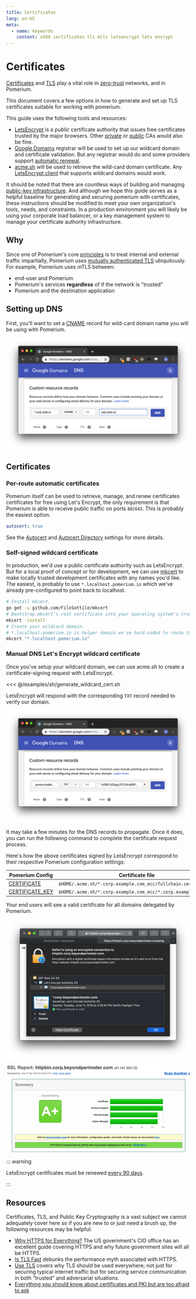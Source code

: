 ```yaml
---
title: Certificates
lang: en-US
meta:
  - name: keywords
    content: x509 certificates tls mtls letsencrypt lets encrypt
---
```


# Certificates

[Certificates](https://en.wikipedia.org/wiki/X.509) and [TLS](https://en.wikipedia.org/wiki/Transport_Layer_Security) play a vital role in [zero-trust][principles] networks, and in Pomerium.

This document covers a few options in how to generate and set up TLS certificates suitable for working with pomerium.

This guide uses the following tools and resources:

- [LetsEncrypt](https://letsencrypt.org/about/) is a _public_ certificate authority that issues free certificates trusted by the major browsers. Other [private](https://blog.cloudflare.com/how-to-build-your-own-public-key-infrastructure/) or [public](https://scotthelme.co.uk/are-ev-certificates-worth-the-paper-theyre-written-on/) CAs would also be fine.
- [Google Domains](https://domains.google.com/) registrar will be used to set up our wildcard domain and certificate validation. But any registrar would do and some providers support [automatic renewal](https://github.com/Neilpang/acme.sh/wiki/dnsapi).
- [acme.sh](https://github.com/Neilpang/acme.sh) will be used to retrieve the wild-card domain certificate. Any [LetsEncrypt client](https://letsencrypt.org/docs/client-options/) that supports wildcard domains would work.

It should be noted that there are countless ways of building and managing [public-key infrastructure](https://en.wikipedia.org/wiki/Public_key_infrastructure). And although we hope this guide serves as a helpful baseline for generating and securing pomerium with certificates, these instructions should be modified to meet your own organization's tools, needs, and constraints. In a production environment you will likely be using your corporate load balancer, or a key management system to manage your certificate authority infrastructure.

## Why

Since one of Pomerium's core [principles] is to treat internal and external traffic impartially, Pomerium uses [mutually authenticated TLS](https://en.wikipedia.org/wiki/Mutual_authentication) ubiquitously. For example, Pomerium uses mTLS between:

- end-user and Pomerium
- Pomerium's services **regardless** of if the network is "trusted"
- Pomerium and the destination application

## Setting up DNS

First, you'll want to set a [CNAME](https://en.wikipedia.org/wiki/CNAME_record) record for wild-card domain name you will be using with Pomerium.

![pomerium add a text entry to your dns records](./img/certificate-wildcard-domain.png)

## Certificates

### Per-route automatic certificates

Pomerium itself can be used to retrieve, manage, and renew certificates certificates for free using Let's Encrypt, the only requirement is that Pomerium is able to receive public traffic on ports `80`/`443`. This is probably the easiest option.

```yaml
autocert: true
```

See the [Autocert] and [Autocert Directory] settings for more details.

### Self-signed wildcard certificate

In production, we'd use a public certificate authority such as LetsEncrypt. But for a local proof of concept or for development, we can use [mkcert](https://mkcert.dev/) to make locally trusted development certificates with any names you'd like. The easiest, is probably to use `*.localhost.pomerium.io` which we've already pre-configured to point back to localhost.

```bash
# Install mkcert.
go get -u github.com/FiloSottile/mkcert
# Bootstrap mkcert's root certificate into your operating system's trust store.
mkcert -install
# Create your wildcard domain.
# *.localhost.pomerium.io is helper domain we've hard-coded to route to localhost
mkcert "*.localhost.pomerium.io"
```

### Manual DNS Let's Encrypt wildcard certificate

Once you've setup your wildcard domain, we can use acme.sh to create a certificate-signing request with LetsEncrypt.

<<< @/examples/sh/generate_wildcard_cert.sh

LetsEncrypt will respond with the corresponding `TXT` record needed to verify our domain.

![pomerium add a text entry to your dns records](./img/certificate-domain-challenge.png)

It may take a few minutes for the DNS records to propagate. Once it does, you can run the following command to complete the certificate request process.

Here's how the above certificates signed by LetsEncrypt correspond to their respective Pomerium configuration settings:

Pomerium Config                | Certificate file
------------------------------ | --------------------------------------------------------------
[CERTIFICATE]                  | `$HOME/.acme.sh/*.corp.example.com_ecc/fullchain.cer`
[CERTIFICATE_KEY][certificate] | `$HOME/.acme.sh/*.corp.example.com_ecc/*.corp.example.com.key`

Your end users will see a valid certificate for all domains delegated by Pomerium.

![pomerium valid certificate](./img/certificates-valid-secure-certificate.png)

![pomerium certificates A+ ssl labs rating](./img/certificates-ssl-report.png)

::: warning

LetsEncrypt certificates must be renewed [every 90 days](https://letsencrypt.org/2015/11/09/why-90-days.html).

:::

## Resources

Certificates, TLS, and Public Key Cryptography is a vast subject we cannot adequately cover here so if you are new to or just need a brush up, the following resources may be helpful:

- [Why HTTPS for Everything?](https://https.cio.gov/everything/) The US government's CIO office has an excellent guide covering HTTPS and why future government sites will all be HTTPS.
- [Is TLS Fast](https://istlsfastyet.com/) debunks the performance myth associated with HTTPS.
- [Use TLS](https://smallstep.com/blog/use-tls.html) covers why TLS should be used everywhere; not just for securing typical internet traffic but for securing service communication in both "trusted" and adversarial situations.
- [Everything you should know about certificates and PKI but are too afraid to ask](https://smallstep.com/blog/everything-pki.html)

[autocert]: ../../reference/readme.md#autocert
[autocert directory]: ../../reference/readme.md#autocert-directory
[certificate]: ../../reference/readme.md#certificates
[certificate_authority]: ../../reference/readme.md#certificate-authority
[certificate_key]: ../../reference/readme.md#certificates
[override_certificate_name]: ../../reference/readme.md#override-certificate-name
[principles]: ../background.md#history
[zero-trust]: ../background.md#zero-trust
